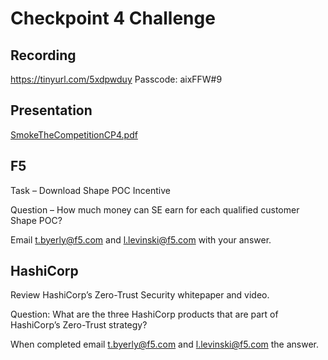 # Checkpoint 4 Challenge

## Recording

https://tinyurl.com/5xdpwduy Passcode: aixFFW#9

## Presentation

[SmokeTheCompetitionCP4.pdf](https://github.com/F5ChannelSE/stc/blob/main/SmokeTheCompetitionCP3.pdf)

## F5

Task – Download Shape POC Incentive 

Question – How much money can SE earn for each qualified customer Shape POC?


Email t.byerly@f5.com and l.levinski@f5.com with your answer.

## HashiCorp

Review HashiCorp’s Zero-Trust Security whitepaper and video.
 
Question:  What are the three HashiCorp products that are part of HashiCorp’s Zero-Trust strategy?



When completed email t.byerly@f5.com and l.levinski@f5.com the answer.
